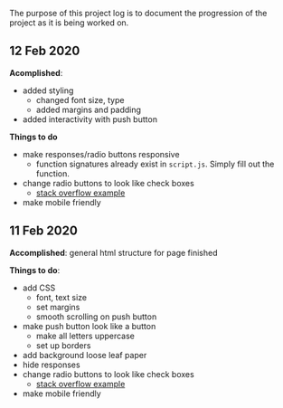 The purpose of this project log is to document the progression of the project as it is being worked on.

## 12 Feb 2020
**Acomplished**:
* added styling
  * changed font size, type
  * added margins and padding
* added interactivity with push button

**Things to do**
* make responses/radio buttons responsive
  * function signatures already exist in `script.js`. Simply fill out the function.
* change radio buttons to look like check boxes
  * [stack overflow example](https://stackoverflow.com/questions/279421/can-you-style-an-html-radio-button-to-look-like-a-checkbox)
* make mobile friendly

## 11 Feb 2020
**Accomplished**: general html structure for page finished

**Things to do**: 
* add CSS
  * font, text size
  * set margins
  * smooth scrolling on push button
* make push button look like a button
  * make all letters uppercase
  * set up borders
* add background loose leaf paper
* hide responses
* change radio buttons to look like check boxes
  * [stack overflow example](https://stackoverflow.com/questions/279421/can-you-style-an-html-radio-button-to-look-like-a-checkbox)
* make mobile friendly